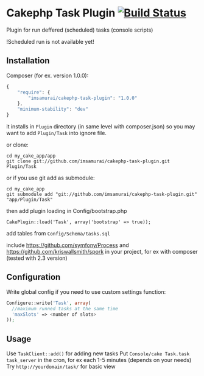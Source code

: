 Cakephp Task Plugin [![Build Status](https://travis-ci.org/imsamurai/cakephp-task-plugin.png)](https://travis-ci.org/imsamurai/cakephp-task-plugin)
===================

Plugin for run deffered (scheduled) tasks (console scripts)

!Scheduled run is not available yet!


## Installation
Composer (for ex. version 1.0.0):

```javascript
{
	"require": {
		"imsamurai/cakephp-task-plugin": "1.0.0"
	},
	"minimum-stability": "dev"
}
```
	
it installs in `Plugin` directory (in same level with composer.json) so you may want to add `Plugin/Task` into ignore file.
	
or clone:

	cd my_cake_app/app
	git clone git://github.com/imsamurai/cakephp-task-plugin.git Plugin/Task

or if you use git add as submodule:

	cd my_cake_app
	git submodule add "git://github.com/imsamurai/cakephp-task-plugin.git" "app/Plugin/Task"

then add plugin loading in Config/bootstrap.php

	CakePlugin::load('Task', array('bootstrap' => true));

add tables from `Config/Schema/tasks.sql`

include https://github.com/symfony/Process and https://github.com/kriswallsmith/spork in your project, for ex with composer (tested with 2.3 version)

## Configuration

Write global config if you need to use custom settings function:

```php
Configure::write('Task', array(
  //maximum runned tasks at the same time
  'maxSlots' => <number of slots>
));
```

## Usage

Use `TaskClient::add()` for adding new tasks
Put `Console/cake Task.task task_server` in the cron, for ex each 1-5 minutes (depends on your needs)
Try `http://yourdomain/task/` for basic view
